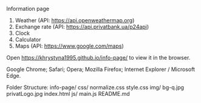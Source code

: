 Information page
1. Weather (API: https://api.openweathermap.org)
2. Exchange rate (API: https://api.privatbank.ua/p24api)
3. Clock
4. Calculator
5. Maps (API: https://www.google.com/maps)

Open https://khrystyna1995.github.io/info-page/ to view it in the browser.

Google Chrome;
Safari;
Opera;
Mozilla Firefox;
Internet Explorer / Microsoft Edge.

Folder Structure:
info-page/
  css/
    normalize.css
    style.css
  img/
    bg-q.jpg
    privatLogo.jpg
  index.html
  js/
    main.js
  README.md
  
